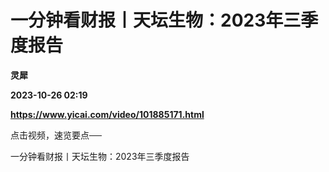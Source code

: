 # 一分钟看财报丨天坛生物：2023年三季度报告
**灵犀**

**2023-10-26 02:19**

**https://www.yicai.com/video/101885171.html**

点击视频，速览要点──

一分钟看财报丨天坛生物：2023年三季度报告